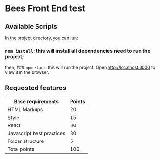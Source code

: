# Bees Front End test

## Available Scripts

In the project directory, you can run:

### `npm install`: this will install all dependencies need to run the project;

then, ### `npm start`: this will run the project. Open [http://localhost:3000](http://localhost:3000) to view it in the browser.

## Requested features

| Base requirements | Points |
| --------          | -------- |
| HTML Markups      | 20        |
| Style             | 15        |
| React             | 30    |
| Javascript best practices    | 30     |
| Folder structure      | 5     |
| Total points     | 100     |


